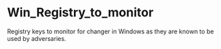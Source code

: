 # Win_Registry_to_monitor
Registry keys to monitor for changer in Windows as they are known to be used by adversaries.

